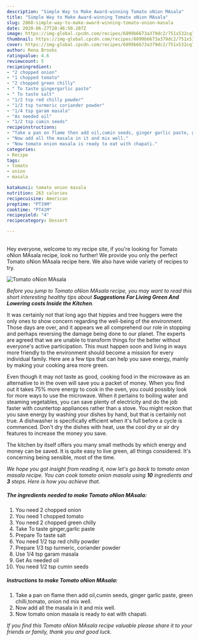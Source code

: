 ```yaml
---
description: "Simple Way to Make Award-winning Tomato oNion MAsala"
title: "Simple Way to Make Award-winning Tomato oNion MAsala"
slug: 2868-simple-way-to-make-award-winning-tomato-onion-masala
date: 2020-06-27T20:46:50.207Z
image: https://img-global.cpcdn.com/recipes/6899b6673a379dc2/751x532cq70/tomato-onion-masala-recipe-main-photo.jpg
thumbnail: https://img-global.cpcdn.com/recipes/6899b6673a379dc2/751x532cq70/tomato-onion-masala-recipe-main-photo.jpg
cover: https://img-global.cpcdn.com/recipes/6899b6673a379dc2/751x532cq70/tomato-onion-masala-recipe-main-photo.jpg
author: Rena Brooks
ratingvalue: 4.6
reviewcount: 5
recipeingredient:
- "2 chopped onion"
- "1 chopped tomato"
- "2 chopped green chilly"
- " To taste gingergarlic paste"
- " To taste salt"
- "1/2 tsp red chilly powder"
- "1/3 tsp turmeric coriander powder"
- "1/4 tsp garam masala"
- "As needed oil"
- "1/2 tsp cumin seeds"
recipeinstructions:
- "Take a pan on flame then add oil,cumin seeds, ginger garlic paste, green chilli,tomato, onion nd mix well."
- "Now add all the masala in it and mix well."
- "Now tomato onion masala is ready to eat with chapati."
categories:
- Recipe
tags:
- tomato
- onion
- masala

katakunci: tomato onion masala 
nutrition: 263 calories
recipecuisine: American
preptime: "PT39M"
cooktime: "PT41M"
recipeyield: "4"
recipecategory: Dessert

---
```

<br>
Hey everyone, welcome to my recipe site, if you're looking for Tomato oNion MAsala recipe, look no further! We provide you only the perfect Tomato oNion MAsala recipe here. We also have wide variety of recipes to try.
<br>


![Tomato oNion MAsala](https://img-global.cpcdn.com/recipes/6899b6673a379dc2/751x532cq70/tomato-onion-masala-recipe-main-photo.jpg)

<i>Before you jump to Tomato oNion MAsala recipe, you may want to read this short interesting healthy tips about 
<strong>Suggestions For Living Green And Lowering costs Inside the Kitchen</strong>.</i>
</br>

It was certainly not that long ago that hippies and tree huggers were the only ones to show concern regarding the well-being of the environment. Those days are over, and it appears we all comprehend our role in stopping and perhaps reversing the damage being done to our planet. The experts are agreed that we are unable to transform things for the better without everyone's active participation. This must happen soon and living in ways more friendly to the environment should become a mission for every individual family. Here are a few tips that can help you save energy, mainly by making your cooking area more green.

Even though it may not taste as good, cooking food in the microwave as an alternative to in the oven will save you a packet of money. When you find out it takes 75% more energy to cook in the oven, you could possibly look for more ways to use the microwave. When it pertains to boiling water and steaming vegetables, you can save plenty of electricity and do the job faster with countertop appliances rather than a stove. You might reckon that you save energy by washing your dishes by hand, but that is certainly not true. A dishwasher is specifically efficient when it's full before a cycle is commenced. Don't dry the dishes with heat, use the cool dry or air dry features to increase the money you save.

The kitchen by itself offers you many small methods by which energy and money can be saved. It is quite easy to live green, all things considered. It's concerning being sensible, most of the time.


<i>We hope you got insight from reading it, now let's go back to tomato onion masala recipe. You can cook tomato onion masala using <strong>10</strong> ingredients and <strong>3</strong> steps. Here is how you achieve that.
</i>

##### The ingredients needed to make Tomato oNion MAsala:

1. You need 2 chopped onion
1. You need 1 chopped tomato
1. You need 2 chopped green chilly
1. Take  To taste ginger,garlic paste
1. Prepare  To taste salt
1. You need 1/2 tsp red chilly powder
1. Prepare 1/3 tsp turmeric, coriander powder
1. Use 1/4 tsp garam masala
1. Get As needed oil
1. You need 1/2 tsp cumin seeds


##### Instructions to make Tomato oNion MAsala:

1. Take a pan on flame then add oil,cumin seeds, ginger garlic paste, green chilli,tomato, onion nd mix well.
1. Now add all the masala in it and mix well.
1. Now tomato onion masala is ready to eat with chapati.


<i>If you find this Tomato oNion MAsala recipe valuable please share it to your friends or family, thank you and good luck.</i>
